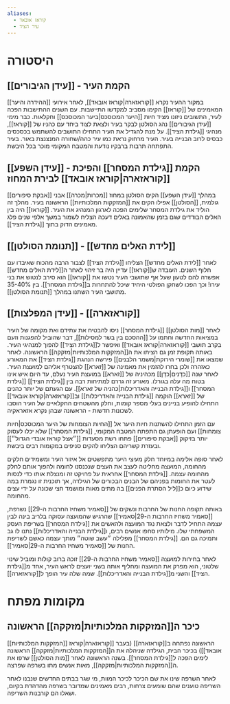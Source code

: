 ```yaml
---
aliases:
  - קוראז אובאד
  - עיר הציד
---
```

# היסטורה
## [[עידן הגיבורים]] - הקמת העיר
במקור ההעיר נקרא [[קוראזארה|קוראז אובאד]], לאחר אירועי [[ההידרה והיער]] המאמינים של [[קוראז]] הקימו מסביב למקדשו התיישבות. עם השנים ההתישבות הפכה לעיר, התשובים ניזונו מציד חיות [[היער המכוסכס|ביער המכוסכס]] וחקלאות. כבר מימי [[עידן הגיבורים]] נהג הסולטן לבקר בעיר ולצאת לצוד ביחד עם כהניו של [[קוראז]], מנהיגי [[גילדת הציד]].
על מנת להגדיל את העיר התחילו התושבים להשתמש בכסכסים כבסיס לרוב הבנייה בעיר.
העיר מרחוק נראת כמו עיר כהה/שחורה המנצנצת באור.
בעיר התפתחה תרבות ברבקיו נודעת והמטבח המקומי מוכר בכל היבשת.

## [[עידן השפע]]  - הקמת [[גילדת המסחר]] והפיכת [[קוראזארה|קוראז אובאד]] לבירת המחוז
במהלך [[עידן השפע]] הקים הסולטן במחוז [[מכרות|מכרה]] אבני [[אבקת סיפורים]] גולמית, [[הסולטן]] אפילו הקים את [[המזקקות המלכותיות]] הראשונה בעיר. מהלך זה הוליד את גילדת המסחר שלימים הפכה לארגון המנהיג את העיר.
[[קוראז]] היה בין האלים הבודדים שגם בזמן שהאמונה באלים דעכה הצליח לשמור במשך אלפי שנים פלג מאמינים הדוק בתוך [[גילדת הציד]].

## [[תנומת הסולטן]]  - [[לידת האלים מחדש]]
לאחר [[לידת האלים מחדש]] הצליחו [[גילדת הציד]] לצבור הרבה מהכוח שאיבדו עם חלוף השנים.
העובדה ש[[קוראז]] עדיין היה בר זיהוי לאחר ה[[לידת האלים מחדש]] אפשרה להם לטעון שעל אף שתושבי העיר נטשו את [[קוראז]] הוא סירב לנטוש את בני עירו! וכך הפכו לשחקן הפולטי היחיד שיכל להתחרות ב[[גילדת המסחר]].
בין 35-40% מתושבי העיר השתנו במהלך [[תנומת הסולטן]].
## [[עידן המפלצות]]  - [[קוראזארה]] 
לאחר [[מות הסולטן]] [[גילדת המסחר]] ניסו להבטיח את עתידם ואת מקומה של העיר במציאות החדשה וחתמו על [[ההסכם בין בשר למסילות]], דבר שהוביל להפגנות וזעם בקרב תושבי [[קוראזארה|קוראז אובאד]] ואיפשר ל[[גילדת הציד]] להפוך למנהיגי העיר. באותה תקופת זמן גם הציתו את ה[[המזקקות המלכותיות|מזקקה]] הראשונה.
לאחר שמצאו את [[שומרי הירוקת|משמר הלבנים]] פירשה הנהגת [[גילדת הציד]] את המאורע כאזהרה ולכן בחרו להזמין את מאמינה של [[זארא]] להצטרף אליהם למועצת העיר.
לאחר שנה [[כדָנים|כדָן]] מכהיניה של [[זארא]] במועצת העיר נעלם, עד היום איש אינו בטוח מה עלה בגורלו. מאורע זה גררם למתיחות רבה בין [[גילדת הציד]] [[גילדת המסחר]] ו[[גילדת הבנייה והאדריכלות|כהניה של זארא]].
עם הגעתם של יותר כהנים של [[זארא]] הוקמה [[גילדת הבנייה והאדריכלות]] וב[[קוראזארה|קוראז אובאד]] התחילו להופיע בניינים בעלי מספר קומות, וחלק מהשטחים החקלאיים של העיר הוסבו לשכונות חדשות - הראשונה שבהן נקרא אזאראקיה.

עם הזמן התחילו להשתנות חיות היער אל [[החיות הצומחות של היער המכוסכס|חיות צומחות]] ועם הופעתן גם התפתח המטבח המקומי, [[גילדת המסחר]] שלא יכלו לעסוק יותר בזיקוק [[אבקת סיפורים]] פתחו רשת מסעדות [[״אצל קוראז אובדי הגדול״]] ובעזרת קשריהם הצליחו להקים סניפים במקומות רבים ביבשת.

לאחר סופה אלימה במיוחד חלק מעיצי היער מתפשטים אל איזור העיר ומשמידים חלקים מהחומה, המועצה מחליטה לעצב את העצים שנכנסנו לחומה ולהפוך אותם לחלק מהחומה עצמה.
[[גילדת המסחר]] אחראית על פרויקט זה ומנצלת אותו כדי לנסות לעטר את החומות בפניהם של הבנים הבכורים של הגילדה, אך תוכנית זו נגמרת במה שידוע כיום כ[[ליל הסתרת הפנים]] בה מתים מאות ומושמד חצי שכונה על ידי עצים מהחומה.

באותה תקופה החנות של החרבות ונשקים של [[סאמיר משחיז החרבות ה-29]] נשרפת, [[סאמיר משחיז החרבות ה-29|סאמיר]] שהרגיש שהמועצה עסוקה בלריב בינה לבין עצמה התחיל לדבר ולצאת נגד המועצה ולהאשים את [[גילדת המסחר]] בשריפת העסק המשפחתי שלו.
מילותיו סחפו אנשים רבים, ו[[גילדת הבנייה והאדריכלות]] נתנו לו גב ותמיכה גם הם.
[[גילדת המסחר]] מפלילה ״עשב שוטה״ מותך עצמה כאשם לשריפת החנות של [[סאמיר משחיז החרבות ה-29|סאמיר]].

לאחר בחירות למועצה [[סאמיר משחיז החרבות ה-29]] זוכה ברוב קולות ומוביל שינוי שלטוני, הוא מפרק את המועצה ומחליף אותה בשני יועצים לראש העיר, אחד מ[[גילדת הציד]] והשני מ[[גילדת הבנייה והאדריכלות]]. שמה שלה עיר הופך ל[[קוראזארה]].


# מקומות מפתח
## כיכר ה[[המזקקות המלכותיות|מזקקה]] הראשונה 
[[המזקקות המלכותיות]] הראשונה נפתחה ב[[קוראזארה]] (בעבר [[קוראזארה|קוראז אובאד]]) בכיכר הבית, הגילדה שניהלה את ה[[המזקקות המלכותיות|מזקקה]] הראשונה לימים הפכה ל[[גילדת המסחר]]. בשנה הראשונה לאחר [[מות הסולטן]] שרפו את ה[[המזקקות המלכותיות|מזקקה]], מאות אנשים מתו בשרפה שפרצה.

לאחר השרפה שינו את שם הכיכר לכיכר המוות, מי שגר בבתים החדשים שנבנו  לאחר השריפה טוענים שהם שומעים צרחות, רבים מאמינים שמדובר בשרפה מהדהדת בקיום, ושאלו הם קורבנות השריפה.
